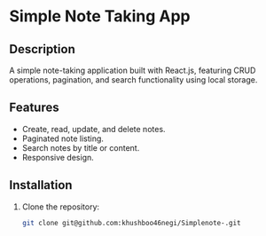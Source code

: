 # Simple Note Taking App

## Description
A simple note-taking application built with React.js, featuring CRUD operations, pagination, and search functionality using local storage.

## Features
- Create, read, update, and delete notes.
- Paginated note listing.
- Search notes by title or content.
- Responsive design.

## Installation
1. Clone the repository:
   ```bash
   git clone git@github.com:khushboo46negi/Simplenote-.git

